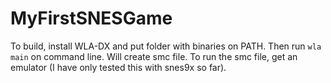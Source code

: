 # MyFirstSNESGame
To build, install WLA-DX and put folder with binaries on PATH. Then run `wla main` on command line. Will create smc file. 
To run the smc file, get an emulator (I have only tested this with snes9x so far).
